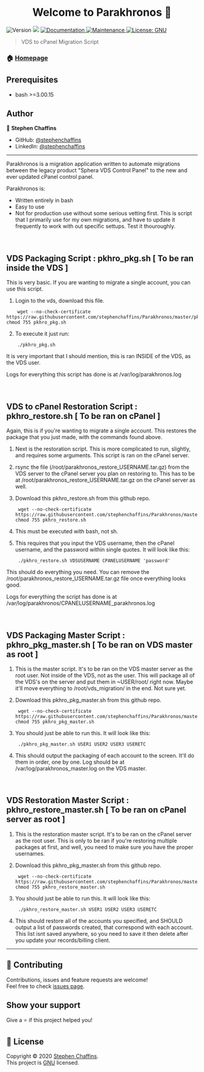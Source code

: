 <h1 align="center">Welcome to Parakhronos 🏯</h1>
<p>
  <img alt="Version" src="https://img.shields.io/badge/version-3.00.15-blue.svg?cacheSeconds=2592000" />
  <img src="https://img.shields.io/badge/bash-%3E%3D1.5-blue.svg" />
  <a href="https://github.com/stephenchaffins/Parakhronos#readme" target="_blank">
    <img alt="Documentation" src="https://img.shields.io/badge/documentation-yes-brightgreen.svg" />
  </a>
  <a href="https://github.com/stephenchaffins/Parakhronos/graphs/commit-activity" target="_blank">
    <img alt="Maintenance" src="https://img.shields.io/badge/Maintained%3F-yes-green.svg" />
  </a>
  <a href="https://github.com/stephenchaffins/Parakhronos/blob/master/LICENSE" target="_blank">
    <img alt="License: GNU" src="https://img.shields.io/github/license/stephenchaffins/Parakhronos" />
  </a>
</p>

> VDS to cPanel Migration Script

### 🏠 [Homepage](https://github.com/stephenchaffins/Parakhronos)

## Prerequisites

- bash >=3.00.15

## Author

👤 **Stephen Chaffins**

* GitHub: [@stephenchaffins](https://github.com/stephenchaffins)
* LinkedIn: [@stephenchaffins](https://linkedin.com/in/stephen-chaffins-39412760)

***

Parakhronos is a migration application written to automate migrations between the legacy product "Sphera VDS Control Panel" to the new and ever updated cPanel control panel.

Parakhronos is:
- Written entirely in bash
- Easy to use
- Not for production use without some serious vetting first. This is script that I primarily use for my own migrations, and have to update it frequently to work with out specific settups.  Test it thouroughly.
<br /><br /><br />

## VDS Packaging Script : pkhro_pkg.sh [ To be ran inside the VDS ]

This is very basic. If you are wanting to migrate a single account, you can use this script.


1. Login to the vds, download this file.
```
    wget --no-check-certificate https://raw.githubusercontent.com/stephenchaffins/Parakhronos/master/pkhro_pkg.sh; chmod 755 pkhro_pkg.sh
```
2. To execute it just run:
```
    ./pkhro_pkg.sh
```
It is very important that I should mention, this is ran INSIDE of the VDS, as the VDS user.

Logs for everything this script has done is at /var/log/parakhronos.log
<br /><br /><br />

## VDS to cPanel Restoration Script : pkhro_restore.sh [ To be ran on cPanel ]

Again, this is if you're  wanting to migrate a single account. This restores the package that you just made, with the commands found above.

1. Next is the restoration script. This is more complicated to run, slightly, and requires some arguments. This script is ran on the cPanel server.

2. rsync the file (/root/parakhronos_restore_USERNAME.tar.gz) from the VDS server to the cPanel server you plan on restoring to. This has to be at /root/parakhronos_restore_USERNAME.tar.gz on the cPanel server as well.
3. Download this pkhro_restore.sh from this github repo.

        wget --no-check-certificate https://raw.githubusercontent.com/stephenchaffins/Parakhronos/master/pkhro_restore.sh; chmod 755 pkhro_restore.sh

4. This must be executed with bash, not sh.

5. This requires that you input the VDS username, then the cPanel username, and the password within single quotes. It will look like this:

        ./pkhro_restore.sh VDSUSERNAME CPANELUSERNAME 'password'

This should do everything you need. You can remove the /root/parakhronos_restore_USERNAME.tar.gz file once everything looks good.

Logs for everything the script has done is at /var/log/parakhronos/CPANELUSERNAME_parakhronos.log
<br /><br /><br />

## VDS Packaging Master Script : pkhro_pkg_master.sh [ To be ran on VDS master as root ]

1. This is the master script. It's to be ran on the VDS master server as the root user. Not inside of the VDS, not as the user. This will package all of the VDS's on the server and put them in ~USER/root/ right now. Maybe it'll move everything to /root/vds_migration/ in the end. Not sure yet.

2. Download this pkhro_pkg_master.sh from this github repo.

        wget --no-check-certificate https://raw.githubusercontent.com/stephenchaffins/Parakhronos/master/pkhro_pkg_master.sh; chmod 755 pkhro_pkg_master.sh

3. You should just be able to run this. It will look like this:

        ./pkhro_pkg_master.sh USER1 USER2 USER3 USERETC

4. This should output the packaging of each account to the screen. It'll do them in order, one by one. Log should be at /var/log/parakhronos_master.log on the VDS master.
<br /><br /><br />

## VDS Restoration Master Script : pkhro_restore_master.sh [ To be ran on cPanel server as root ]

1. This is the restoration master script. It's to be ran on the cPanel server as the root user. This is only to be ran if you're restoring multiple packages at first, and well, you need to make sure you have the proper usernames.

2. Download this pkhro_pkg_master.sh from this github repo.

        wget --no-check-certificate https://raw.githubusercontent.com/stephenchaffins/Parakhronos/master/pkhro_restore_master.sh; chmod 755 pkhro_restore_master.sh

3. You should just be able to run this. It will look like this:

        ./pkhro_restore_master.sh USER1 USER2 USER3 USERETC

4. This should restore all of the accounts you specified, and SHOULD output a list of passwords created, that correspond with each account. This list isnt saved anywhere, so you need to save it then delete after you update your records/billing client.

***
## 🤝 Contributing

Contributions, issues and feature requests are welcome!<br />Feel free to check [issues page](https://github.com/stephenchaffins/Parakhronos/issues).

## Show your support

Give a ⭐️ if this project helped you!

## 📝 License

Copyright © 2020 [Stephen Chaffins](https://github.com/stephenchaffins).<br />
This project is [GNU](https://github.com/stephenchaffins/Parakhronos/blob/master/LICENSE) licensed.
